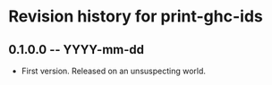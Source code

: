 # Revision history for print-ghc-ids

## 0.1.0.0 -- YYYY-mm-dd

* First version. Released on an unsuspecting world.
